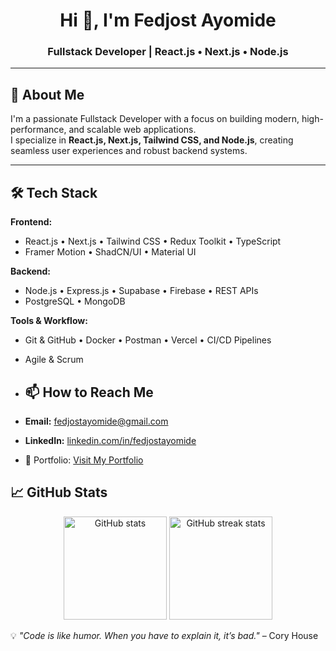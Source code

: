 <h1 align="center">Hi 👋, I'm Fedjost Ayomide</h1>
<h3 align="center">Fullstack Developer | React.js • Next.js • Node.js</h3>

---

## 🚀 About Me
I'm a passionate Fullstack Developer with a focus on building modern, high-performance, and scalable web applications.  
I specialize in **React.js, Next.js, Tailwind CSS, and Node.js**, creating seamless user experiences and robust backend systems.

---

## 🛠️ Tech Stack

**Frontend:**
- React.js • Next.js • Tailwind CSS • Redux Toolkit • TypeScript  
- Framer Motion • ShadCN/UI • Material UI

**Backend:**
- Node.js • Express.js • Supabase • Firebase • REST APIs  
- PostgreSQL • MongoDB

**Tools & Workflow:**
- Git & GitHub • Docker • Postman • Vercel • CI/CD Pipelines  
- Agile & Scrum

- ## 📫 How to Reach Me
- **Email:** [fedjostayomide@gmail.com](mailto:fedjostayomide@gmail.com)  
- **LinkedIn:** [linkedin.com/in/fedjostayomide]([https://linkedin.com/in/ayomide](https://www.linkedin.com/in/fedjostayomide))
- 💼 Portfolio: [Visit My Portfolio]([mailto:fedjostayomide@gmail.com](https://fedjostayomideportfolio-g20krhg3h-fedjositys-projects.vercel.app))  

## 📈 GitHub Stats
<p align="center">
  <img src="https://github-readme-stats.vercel.app/api?username=YOUR_GITHUB_USERNAME&show_icons=true&theme=tokyonight" alt="GitHub stats" height="165"/>
  <img src="https://github-readme-streak-stats.herokuapp.com/?user=YOUR_GITHUB_USERNAME&theme=tokyonight" alt="GitHub streak stats" height="165"/>
</p>

💡 *"Code is like humor. When you have to explain it, it’s bad."* – Cory House
